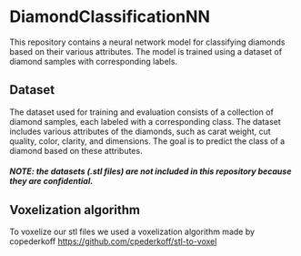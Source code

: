 # DiamondClassificationNN
This repository contains a neural network model for classifying diamonds based on their various attributes. The model is trained using a dataset of diamond samples with corresponding labels.

## Dataset
The dataset used for training and evaluation consists of a collection of diamond samples, each labeled with a corresponding class. The dataset includes various attributes of the diamonds, such as carat weight, cut quality, color, clarity, and dimensions. The goal is to predict the class of a diamond based on these attributes.

##### NOTE: the datasets (.stl files) are not included in this repository because they are confidential.

## Voxelization algorithm
To voxelize our stl files we used a voxelization algorithm made by copederkoff 
https://github.com/cpederkoff/stl-to-voxel
